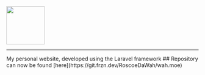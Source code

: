 <img src="https://git.frzn.dev/RoscoeDaWah/wah.moe/raw/branch/master/assets/logo.svg" alt="" height="100" align="center"/>
<hr>
My personal website, developed using the Laravel framework
## Repository can now be found [here](https://git.frzn.dev/RoscoeDaWah/wah.moe)
